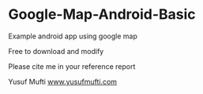 # Google-Map-Android-Basic
Example android app using google map

Free to download and modify

Please cite me in your reference report

Yusuf Mufti
www.yusufmufti.com

